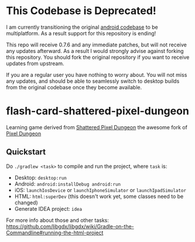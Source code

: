 # This Codebase is Deprecated!

I am currently transitioning the original [android codebase](https://github.com/00-Evan/shattered-pixel-dungeon) to be multiplatform. As a result support for this repository is ending!

This repo will receive 0.7.6 and any immediate patches, but will not receive any updates afterward. As a result I would strongly advise against forking this repository. You should fork the original repository if you want to receive updates from upstream.

If you are a regular user you have nothing to worry about. You will not miss any updates, and should be able to seamlessly switch to desktop builds from the original codebase once they become available.

flash-card-shattered-pixel-dungeon
=================

Learning game derived from [Shattered Pixel Dungeon](https://github.com/00-Evan/shattered-pixel-dungeon) the awesome fork of [Pixel Dungeon](https://github.com/watabou/pixel-dungeon)

Quickstart
----------

Do `./gradlew <task>` to compile and run the project, where `task` is:

* Desktop: `desktop:run`
* Android: `android:installDebug android:run`
* iOS: `launchIosDevice` or `launchIphoneSimulator` or `launchIpadSimulator`
* HTML: `html:superDev` (this doesn't work yet, some classes need to be changed)
* Generate IDEA project: `idea`

For more info about those and other tasks: https://github.com/libgdx/libgdx/wiki/Gradle-on-the-Commandline#running-the-html-project
